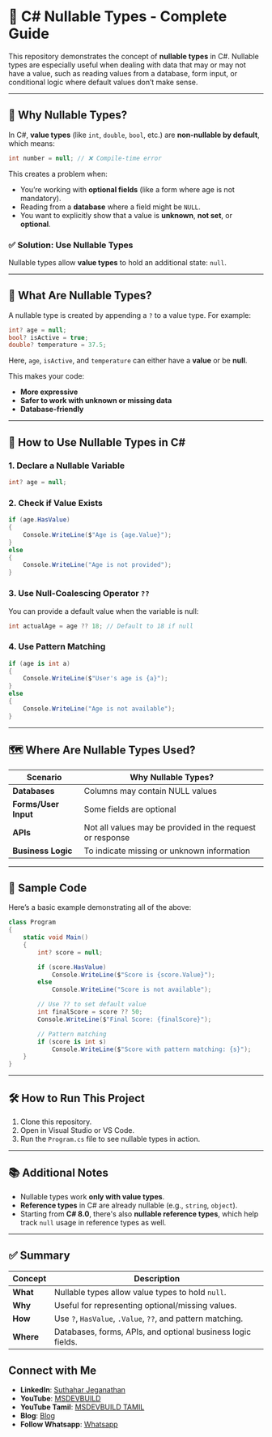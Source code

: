 # 🌟 C# Nullable Types - Complete Guide

This repository demonstrates the concept of **nullable types** in C#. Nullable types are especially useful when dealing with data that may or may not have a value, such as reading values from a database, form input, or conditional logic where default values don’t make sense.

---

## 🧠 Why Nullable Types?

In C#, **value types** (like `int`, `double`, `bool`, etc.) are **non-nullable by default**, which means:

```csharp
int number = null; // ❌ Compile-time error
```

This creates a problem when:
- You’re working with **optional fields** (like a form where age is not mandatory).
- Reading from a **database** where a field might be `NULL`.
- You want to explicitly show that a value is **unknown**, **not set**, or **optional**.

### ✅ Solution: Use Nullable Types

Nullable types allow **value types** to hold an additional state: `null`.

---

## 🧾 What Are Nullable Types?

A nullable type is created by appending a `?` to a value type. For example:

```csharp
int? age = null;
bool? isActive = true;
double? temperature = 37.5;
```

Here, `age`, `isActive`, and `temperature` can either have a **value** or be **null**.

This makes your code:
- **More expressive**
- **Safer to work with unknown or missing data**
- **Database-friendly**

---

## 🔧 How to Use Nullable Types in C#

### 1. **Declare a Nullable Variable**

```csharp
int? age = null;
```

### 2. **Check if Value Exists**

```csharp
if (age.HasValue)
{
    Console.WriteLine($"Age is {age.Value}");
}
else
{
    Console.WriteLine("Age is not provided");
}
```

### 3. **Use Null-Coalescing Operator `??`**

You can provide a default value when the variable is null:

```csharp
int actualAge = age ?? 18; // Default to 18 if null
```

### 4. **Use Pattern Matching**

```csharp
if (age is int a)
{
    Console.WriteLine($"User's age is {a}");
}
else
{
    Console.WriteLine("Age is not available");
}
```

---

## 🗺️ Where Are Nullable Types Used?

| Scenario | Why Nullable Types? |
|----------|----------------------|
| **Databases** | Columns may contain NULL values |
| **Forms/User Input** | Some fields are optional |
| **APIs** | Not all values may be provided in the request or response |
| **Business Logic** | To indicate missing or unknown information |

---

## 🧪 Sample Code

Here’s a basic example demonstrating all of the above:

```csharp
class Program
{
    static void Main()
    {
        int? score = null;

        if (score.HasValue)
            Console.WriteLine($"Score is {score.Value}");
        else
            Console.WriteLine("Score is not available");

        // Use ?? to set default value
        int finalScore = score ?? 50;
        Console.WriteLine($"Final Score: {finalScore}");

        // Pattern matching
        if (score is int s)
            Console.WriteLine($"Score with pattern matching: {s}");
    }
}
```

---

## 🛠️ How to Run This Project

1. Clone this repository.
2. Open in Visual Studio or VS Code.
3. Run the `Program.cs` file to see nullable types in action.

---

## 📚 Additional Notes

- Nullable types work **only with value types**.
- **Reference types** in C# are already nullable (e.g., `string`, `object`).
- Starting from **C# 8.0**, there's also **nullable reference types**, which help track `null` usage in reference types as well.

---

## ✅ Summary

| Concept | Description |
|--------|-------------|
| **What** | Nullable types allow value types to hold `null`. |
| **Why** | Useful for representing optional/missing values. |
| **How** | Use `?`, `HasValue`, `.Value`, `??`, and pattern matching. |
| **Where** | Databases, forms, APIs, and optional business logic fields. |

  ## Connect with Me
- **LinkedIn**: [Suthahar Jeganathan](https://www.linkedin.com/in/jssuthahar/)
- **YouTube**: [MSDEVBUILD](https://www.youtube.com/@MSDEVBUILD)
- **YouTube Tamil**: [MSDEVBUILD TAMIL](https://www.youtube.com/@MSDEVBUILDTamil)
- **Blog**: [Blog](https://www.msdevbuild.com/)
- **Follow Whatsapp**: [Whatsapp](https://www.whatsapp.com/channel/0029Va5j2rHEFeXcTlUhQB0J)
